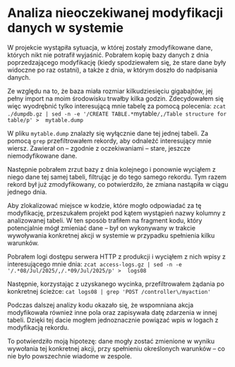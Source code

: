 # Analiza nieoczekiwanej modyfikacji danych w systemie

W projekcie wystąpiła sytuacja, w której zostały zmodyfikowane dane, których nikt nie potrafił wyjaśnić.
Pobrałem kopię bazy danych z dnia poprzedzającego modyfikację (kiedy spodziewałem się, że stare dane były widoczne po raz ostatni), a także z dnia, w którym doszło do nadpisania danych.

Ze względu na to, że baza miała rozmiar kilkudziesięciu gigabajtów, jej pełny import na moim środowisku trwałby kilka godzin.
Zdecydowałem się więc wyodrębnić tylko interesującą mnie tabelę za pomocą polecenia:
`zcat ./dumpdb.gz | sed -n -e '/CREATE TABLE.*`mytable`/,/Table structure for table/p' >  mytable.dump`

W pliku `mytable.dump` znalazły się wyłącznie dane tej jednej tabeli.
Za pomocą `grep` przefiltrowałem rekordy, aby odnaleźć interesujący mnie wiersz.
Zawierał on – zgodnie z oczekiwaniami – stare, jeszcze niemodyfikowane dane.

Następnie pobrałem zrzut bazy z dnia kolejnego i ponownie wyciąłem z niego dane tej samej tabeli, filtrując je do tego samego rekordu.
Tym razem rekord był już zmodyfikowany, co potwierdziło, że zmiana nastąpiła w ciągu jednego dnia.

Aby zlokalizować miejsce w kodzie, które mogło odpowiadać za tę modyfikację, przeszukałem projekt pod kątem wystąpień nazwy kolumny z analizowanej tabeli.
W ten sposób trafiłem na fragment kodu, który potencjalnie mógł zmieniać dane – był on wykonywany w trakcie wywoływania konkretnej akcji w systemie w przypadku spełnienia kilku warunków.

Pobrałem logi dostępu serwera HTTP z produkcji i wyciąłem z nich wpisy z interesującego mnie dnia:
`zcat access-logs.gz | sed -n -e '/.*08/Jul/2025/,/.*09/Jul/2025/p' >  logs08`

Następnie, korzystając z uzyskanego wycinka, przefiltrowałem żądania po konkretnej ścieżce:
`cat logs08 | grep 'POST /controller\/myaction'`

Podczas dalszej analizy kodu okazało się, że wspomniana akcja modyfikowała również inne pola oraz zapisywała datę zdarzenia w innej tabeli. Dzięki tej dacie mogłem jednoznacznie powiązać wpis w logach z modyfikacją rekordu.

To potwierdziło moją hipotezę: dane mogły zostać zmienione w wyniku wywołania tej konkretnej akcji, przy spełnieniu określonych warunków – co nie było powszechnie wiadome w zespole.
